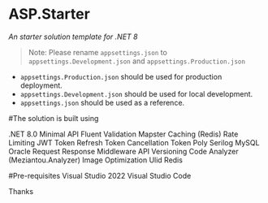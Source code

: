 # ASP.Starter

_An starter solution template for .NET 8_

> Note: Please rename `appsettings.json` to `appsettings.Development.json` and `appsettings.Production.json`

- `appsettings.Production.json` should be used for production deployment.
- `appsettings.Development.json` should be used for local development.
- `appsettings.json` should be used as a reference.


#The solution is built using

.NET 8.0
Minimal API
Fluent Validation
Mapster
Caching (Redis)
Rate Limiting
JWT Token
Refresh Token
Cancellation Token
Poly
Serilog
MySQL
Oracle
Request Response Middleware
API Versioning
Code Analyzer (Meziantou.Analyzer)
Image Optimization
Ulid
Redis

#Pre-requisites
Visual Studio 2022
Visual Studio Code

Thanks
